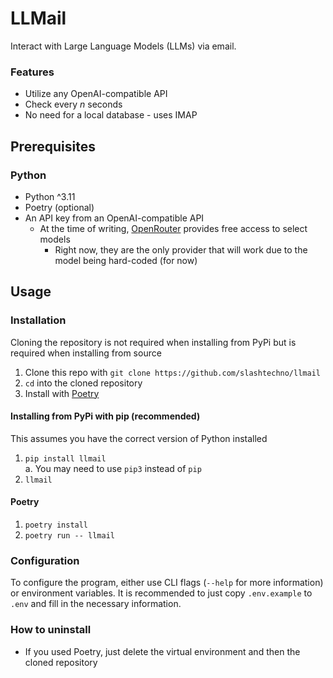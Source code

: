 # LLMail  
Interact with Large Language Models (LLMs) via email.

### Features  
- Utilize any OpenAI-compatible API
- Check every _n_ seconds 
- No need for a local database - uses IMAP

## Prerequisites  
### Python  
- Python ^3.11
- Poetry (optional) 
- An API key from an OpenAI-compatible API
    - At the time of writing, [OpenRouter](https://openrouter.ai/docs#models) provides free access to select models
        - Right now, they are the only provider that will work due to the model being hard-coded (for now)

## Usage  
### Installation  
Cloning the repository is not required when installing from PyPi but is required when installing from source  
1. Clone this repo with `git clone https://github.com/slashtechno/llmail`  
2. `cd` into the cloned repository  
3. Install with [Poetry](https://python-poetry.org/) <!-- or [Docker](https://www.docker.com/) -->


#### Installing from PyPi with pip (recommended)  
This assumes you have the correct version of Python installed
1. `pip install llmail`  
    a. You may need to use `pip3` instead of `pip`  
2. `llmail`  

#### Poetry  
1. `poetry install`  
2. `poetry run -- llmail`  

<!-- #### Docker  -->
### Configuration  
To configure the program, either use CLI flags (`--help` for more information) or environment variables.
It is recommended to just copy `.env.example` to `.env` and fill in the necessary information.

### How to uninstall  
- If you used Poetry, just delete the virtual environment and then the cloned repository
